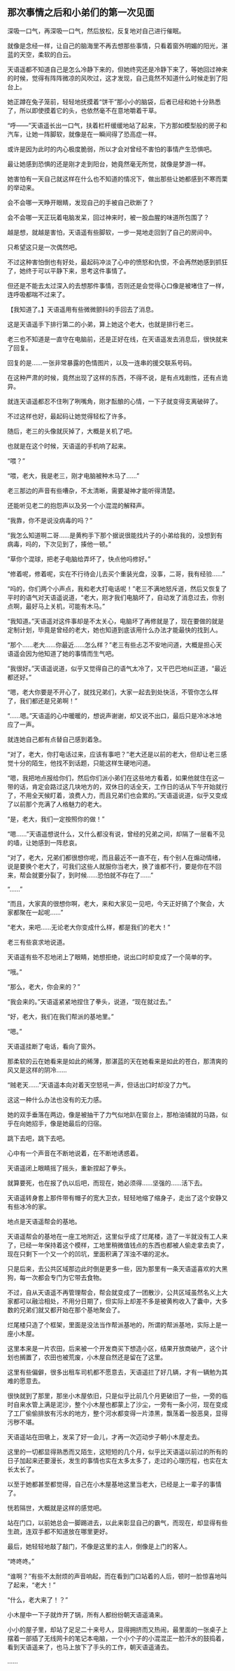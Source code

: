 ## 那次事情之后和小弟们的第一次见面

深吸一口气，再深吸一口气，然后放松，反复地对自己进行催眠。

就像是念经一样，让自己的脑海里不再去想那些事情，只看着窗外明媚的阳光，湛蓝的天空，柔软的白云。

天语遥都不知道自己是怎么冷静下来的，但她终究还是冷静下来了，等她回过神来的时候，觉得有阵阵微凉的风吹过，这才发现，自己竟然不知道什么时候走到了阳台上。

她正蹲在兔子笼前，轻轻地抚摸着“饼干”那小小的脑袋，后者已经和她十分熟悉了，所以即使摸着它的头，也依然毫不在意地嚼着干草。

“呼——”天语遥长出一口气，扶着栏杆缓缓地站了起来，下方那如模型般的房子和汽车，让她一阵脚软，就像是在一瞬间得了恐高症一样。

或许是因为此时的内心极度脆弱，所以才会对曾经不害怕的事情产生恐惧吧。

最让她感到恐惧的还是刚才走到阳台，她竟然毫无所觉，就像是梦游一样。

她害怕有一天自己就这样在什么也不知道的情况下，做出那些让她都感到不寒而栗的举动来。

会不会哪一天睁开眼睛，发现自己的手被自己砍断了？

会不会哪一天正玩着电脑发呆，回过神来时，被一股血腥的味道所包围了？

越是想，就越是害怕，天语遥有些脚软，一步一晃地走回到了自己的房间中。

只希望这只是一次偶然吧。

不过这种害怕倒也有好处，最起码冲淡了心中的愤怒和仇恨，不会再然她感到抓狂了，她终于可以平静下来，思考这件事情了。

但还是不能去太过深入的去想那件事情，否则还是会觉得心口像是被堵住了一样，连呼吸都喘不过来了。

【我知道了。】天语遥用有些微微颤抖的手回去了消息。

这是天语遥手下排行第二的小弟，算上她这个老大，也就是排行老三。

老三也不知道是一直守在电脑前，还是正好在线，在天语遥发去消息后，很快就来了回复。

回复的是……一张非常暴露的色情图片，以及一连串的援交联系号码。

在这种严肃的时候，竟然出现了这样的东西，不得不说，是有点戏剧性，还有点诡异。

就连天语遥都忍不住咧了咧嘴角，刚才酝酿的心情，一下子就变得支离破碎了。

不过这样也好，最起码让她觉得轻松了许多。

随后，老三的头像就灰掉了，大概是关机了吧。

也就是在这个时候，天语遥的手机响了起来。

“喂？”

“喂，老大，我是老三，刚才电脑被种木马了……”

老三那边的声音有些嘈杂，不太清晰，需要凝神才能听得清楚。

还能听见老二的抱怨声以及另一个小混混的解释声。

“我靠，你不是说没病毒的吗？”

“我怎么知道啊二哥……是黄枸手下那个据说很能找片子的小弟给我的，没想到有病毒，吗的，下次见到了，揍他一顿。”

“草你个混球，把老子电脑给弄坏了，快点他吗修好。”

“修着呢，修着呢，实在不行待会儿去买个重装光盘，没事，二哥，我有经验……”

“吗的，你们两个小声点，我和老大打电话呢！”老三不满地怒斥道，然后又恢复了平时的语气对天语遥说道，“老大，刚才我们电脑坏了，自动发了消息过去，你别点啊，最好马上关机，可能有木马。”

“我知道。”天语遥对这件事却是不太关心，电脑坏了再修就是了，现在要做的就是定制计划，毕竟是曾经的老大，她也知道到底该用什么办法才能最快的找到人。

“那个……老大……你最近……怎么样？”老三有些忐忑不安地问道，大概是担心天语遥会因为他知道了她的事情而生气吧。

“我很好。”天语遥说道，似乎又觉得自己的语气太冷了，又干巴巴地纠正道，“最近都还好。”

“嗯，老大你要是不开心了，就找兄弟们，大家一起去到处快活，不管你怎么样了，我们都还是兄弟啊！”

“……嗯。”天语遥的心中暖暖的，想说声谢谢，却又说不出口，最后只是冷冰冰地应了一声。

就连她自己都有点替自己感到着急。

“对了，老大，你打电话过来，应该有事吧？”老大还是以前的老大，但却让老三感觉十分的陌生，他找不到话题，只能这样生硬地问道。

“嗯，我把地点报给你们，然后你们派小弟们在这些地方看着，如果他就住在这一带的话，肯定会路过这几块地方的，双休日的话全天，工作日的话从下午开始就行了，不用全天候盯着，浪费人力，而且兄弟们也会累的。”天语遥说道，似乎又变成了以前那个充满了人格魅力的老大。

“是，老大，我们一定按照你的做！”

“嗯……”天语遥想说什么，又什么都没有说，曾经的兄弟之间，却隔了一层看不见的墙，让她感到一阵悲哀。

“对了，老大，兄弟们都很想你呢，而且最近不一直不在，有个别人在煽动情绪，说是要换个老大了，可我们这些人就服你当老大，换了谁都不行，要是你在不回来，帮会就要分裂了，到时候……恐怕就不存在了……”

“……”

“而且，大家真的很想你啊，老大，来和大家见一见吧，今天正好搞了个聚会，大家都聚在一起呢……”

“老大，来吧……无论老大你变成什么样，都是我们的老大！”

老三有些哀求地说道。

天语遥有些不忍地闭上了眼睛，她想拒绝，说出口时却变成了一个简单的字。

“哦。”

“那么，老大，你会来的？”

“我会来的。”天语遥紧紧地捏住了拳头，说道，“现在就过去。”

“好，老大，我们在我们帮派的基地里。”

“嗯。”

天语遥挂断了电话，看向了窗外。

那柔软的云在她看来是如此的稀薄，那湛蓝的天在她看来是如此的苍白，那清爽的风又是这样的阴冷……

“贼老天……”天语遥本向对着天空怒吼一声，但话出口时却没了力气。

这这一种什么办法也没有的无力感。

她的双手垂落在两边，像是被抽干了力气似地趴在窗台上，那柏油铺就的马路，似乎在向她招手，像是她最后的归宿。

跳下去吧，跳下去吧。

心中有一个声音在不断地说着，在不断地诱惑着。

天语遥闭上眼睛摇了摇头，重新捏起了拳头。

就算要死，也在报了仇以后吧，而现在，她必须得……坚强的……活下去。

天语遥转身套上那件带有帽子的宽大卫衣，轻轻地缩了缩身子，走出了这个安静又有些冰冷的家。

地点是天语遥帮会的基地。

天语遥帮会的基地在一座工地附近，这里似乎成了烂尾楼，造了一半就没有工人来了，已经一年保持着这个模样，工地里稍微值钱点的东西也都被人偷走拿去卖了，现在只剩下一个又一个的凹坑，里面积满了浑浊不堪的泥水。

只是后来，去公共区域那边此时倒是更多一些，因为那里有一条天语遥喜欢的大黑狗，每一次都会专门为它带去食物。

不过，自从天语遥不再管理帮会，帮会就变成了一团散沙，公共区域虽然名义上大家都可以融洽相处，不用分日期了，但实际上却差不多是被黄枸收入了囊中，大多数的兄弟们就又都开始在那个基地聚会了。

烂尾楼只造了个框架，里面是没法当作帮派基地的，所谓的帮派基地，实际上是一座小木屋。

这里本来是一片农田，后来被一个开发商买下想造小区，结果开放商破产，这个计划也搁置了，农田也被荒废，小木屋自然还是留在了这里。

这里有些偏僻，很多出租车司机都不愿意去，天语遥拦了好几辆，才有一辆勉为其难的愿意去。

很快就到了那里，那坐小木屋依旧，只是似乎比前几个月更破旧了一些，一旁的临时自来水管上满是泥沙，整个小木屋也都蒙上了沙尘，一旁有一条小河，现在变成了工厂偷偷排放有污水的地方，整个河水都变得一片漆黑，飘荡着一股恶臭，显得污秽不堪。

天语遥站在田墩上，发呆了好一会儿，才再一次迈动步子朝小木屋走去。

这里的一切都显得熟悉而又陌生，这短短的几个月，似乎比天语遥以前过的所有的日子加起来还要漫长，发生的事情也实在太多太多了，走过的心理历程，也实在太长太长了。

以至于她都甚至都觉得，自己在小木屋基地这里当老大，已经是上一辈子的事情了。

恍若隔世，大概就是这样的感觉吧。

站在门口，以前她总会一脚踢进去，以此来彰显自己的霸气，而现在，却显得有些生疏，连双手都不知道放在哪里更好。

最后，她轻轻地敲了敲门，不像是这里的主人，倒像是上门的客人。

“咚咚咚。”

“谁啊？”有些不太耐烦的声音响起，而在看到门口站着的人后，顿时一脸惊喜地叫了起来，“老大！”

“什么，老大来了！？”

小木屋中一下子就炸开了锅，所有人都纷纷朝天语遥涌来。

小小的屋子里，却站了足足二十来号人，显得拥挤而又热闹，最里面的一张桌子上摆着一部插了无线网卡的笔记本电脑，一个小个子的小混混正一脸汗水的鼓捣着，看到天语遥来了，也马上放下了手头的工作，朝天语遥涌去。

……
